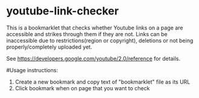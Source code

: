 # youtube-link-checker

This is a bookmarklet that checks whether Youtube links on a page are accessible and strikes through them if they are not. Links can be inaccessible due to restrictions(region or copyright), deletions or not being properly/completely uploaded yet.

See https://developers.google.com/youtube/2.0/reference for details.

#Usage instructions:
1. Create a new bookmark and copy text of "bookmarklet" file as its URL
2. Click bookmark when on page that you want to check
